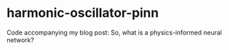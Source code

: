 # harmonic-oscillator-pinn
Code accompanying my blog post: So, what is a physics-informed neural network?
